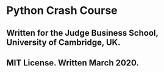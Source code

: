 ﻿# Python Crash Course
## Written for the Judge Business School, University of Cambridge, UK.
## MIT License. Written March 2020.